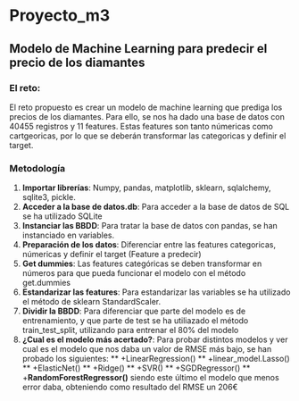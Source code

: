 # Proyecto_m3

## Modelo de Machine Learning para predecir el precio de los diamantes

### El reto:

El reto propuesto es crear un modelo de machine learning que prediga los precios de los diamantes. Para ello, se nos ha dado una base de datos con 40455 registros y 11 features. Estas features son tanto númericas como cartgeoricas, por lo que se deberán transformar las categoricas y definir el target.

### Metodología
1. **Importar librerías**: Numpy, pandas, matplotlib, sklearn, sqlalchemy, sqlite3, pickle.
2. **Acceder a la base de datos.db**: Para acceder a la base de datos de SQL se ha utilizado SQLite
3. **Instanciar las BBDD**: Para tratar la base de datos con pandas, se han instanciado en variables.
4. **Preparación de los datos**: Diferenciar entre las features categoricas, númericas y definir el target (Feature a predecir)
5. **Get dummies**: Las features categóricas se deben transformar en números para que pueda funcionar el modelo con el método get.dummies
6. **Estandarizar las features**: Para estandarizar las variables se ha utilizado el método de sklearn StandardScaler.
7. **Dividir la BBDD**: Para diferenciar que parte del modelo es de entrenamiento, y que parte de test se ha utiliazado el método train_test_split, utilizando para entrenar el 80% del modelo
8. **¿Cual es el modelo más acertado?**: Para probar distintos modelos y ver cual es el modelo que nos daba un valor de RMSE más bajo, se han probado los siguientes:
**    +LinearRegression()
**    +linear_model.Lasso()
**    +ElasticNet()
**    +Ridge()
**    +SVR()
**    +SGDRegressor()
**    +**RandomForestRegressor()**
siendo este último el modelo que menos error daba, obteniendo como resultado del RMSE un 206€







